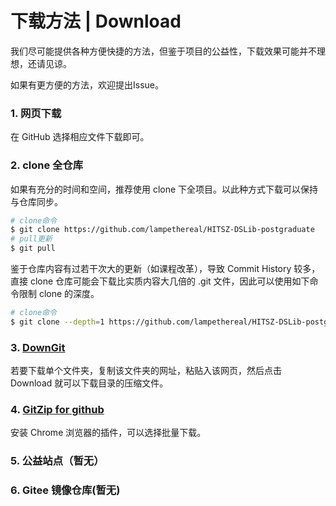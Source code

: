 # 下载方法 | Download

我们尽可能提供各种方便快捷的方法，但鉴于项目的公益性，下载效果可能并不理想，还请见谅。

如果有更方便的方法，欢迎提出Issue。

### 1. 网页下载

在 GitHub 选择相应文件下载即可。

### 2. clone 全仓库

如果有充分的时间和空间，推荐使用 clone 下全项目。以此种方式下载可以保持与仓库同步。

```bash
# clone命令
$ git clone https://github.com/lampethereal/HITSZ-DSLib-postgraduate
# pull更新
$ git pull
```

鉴于仓库内容有过若干次大的更新（如课程改革），导致 Commit History 较多，直接 clone 仓库可能会下载比实质内容大几倍的 .git 文件，因此可以使用如下命令限制 clone 的深度。

```bash
# clone命令
$ git clone --depth=1 https://github.com/lampethereal/HITSZ-DSLib-postgraduate
```

### 3. [DownGit](https://minhaskamal.github.io/DownGit/#/home)

若要下载单个文件夹，复制该文件夹的网址，粘贴入该网页，然后点击 Download 就可以下载目录的压缩文件。

### 4. [GitZip for github](https://chrome.google.com/webstore/detail/gitzip-for-github/ffabmkklhbepgcgfonabamgnfafbdlkn)

安装 Chrome 浏览器的插件，可以选择批量下载。

### 5. 公益站点（暂无）

### 6. Gitee 镜像仓库(暂无)
